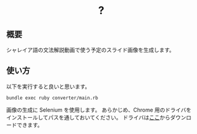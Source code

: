 <div align="center">
<h1>?</h1>
</div>


## 概要
シャレイア語の文法解説動画で使う予定のスライド画像を生成します。

## 使い方
以下を実行すると良いと思います。
```
bundle exec ruby converter/main.rb
```

画像の生成に Selenium を使用します。
あらかじめ、Chrome 用のドライバをインストールしてパスを通しておいてください。
ドライバは[ここ](http://chromedriver.storage.googleapis.com/index.html)からダウンロードできます。